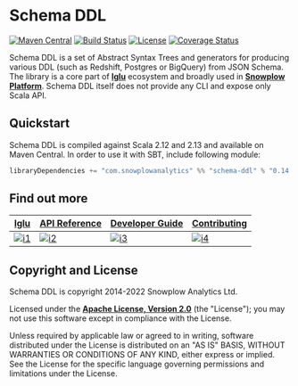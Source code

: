 # Schema DDL

[![Maven Central][maven-image]][maven]
[![Build Status][build-image]][build] 
[![License][license-image]][license]
[![Coverage Status][coveralls-image]][coveralls]

Schema DDL is a set of Abstract Syntax Trees and generators for producing
various DDL (such as Redshift, Postgres or BigQuery) from JSON Schema.
The library is a core part of **[Iglu][iglu]** ecosystem and broadly used in **[Snowplow Platform][snowplow]**.
Schema DDL itself does not provide any CLI and expose only Scala API.

## Quickstart

Schema DDL is compiled against Scala 2.12 and 2.13 and available on Maven Central. In order to use it with SBT, include following module:

```scala
libraryDependencies += "com.snowplowanalytics" %% "schema-ddl" % "0.14.5"
```


## Find out more

| **[Iglu][iglu]**          | **[API Reference][api-reference]**          | **[Developer Guide][developer-guide]**          | **[Contributing][contributing]**          |
|---------------------------|---------------------------------------------|-------------------------------------------------|-------------------------------------------|
| [![i1][iglu-image]][iglu] | [![i2][api-reference-image]][api-reference] | [![i3][developer-guide-image]][developer-guide] | [![i4][contributing-image]][contributing] |


## Copyright and License

Schema DDL is copyright 2014-2022 Snowplow Analytics Ltd.

Licensed under the **[Apache License, Version 2.0][license]** (the "License");
you may not use this software except in compliance with the License.

Unless required by applicable law or agreed to in writing, software
distributed under the License is distributed on an "AS IS" BASIS,
WITHOUT WARRANTIES OR CONDITIONS OF ANY KIND, either express or implied.
See the License for the specific language governing permissions and
limitations under the License.


[maven]: https://maven-badges.herokuapp.com/maven-central/com.snowplowanalytics/schema-ddl_2.12
[maven-image]: https://maven-badges.herokuapp.com/maven-central/com.snowplowanalytics/schema-ddl_2.12/badge.svg

[license-image]: http://img.shields.io/badge/license-Apache--2-blue.svg?style=flat
[license]: http://www.apache.org/licenses/LICENSE-2.0

[build]: https://github.com/snowplow/schema-ddl/actions?query=workflow%3A%22Test+and+deploy%22
[build-image]: https://github.com/snowplow/schema-ddl/workflows/Test%20and%20deploy/badge.svg

[coveralls]: https://coveralls.io/github/snowplow/schema-ddl?branch=master
[coveralls-image]: https://coveralls.io/repos/github/snowplow/schema-ddl/badge.svg?branch=master

[snowplow]: https://github.com/snowplow/snowplow
[self-describing]: http://snowplowanalytics.com/blog/2014/05/15/introducing-self-describing-jsons/

[developer-guide]: https://github.com/snowplow/schema-ddl/wiki/
[developer-guide-image]: https://d3i6fms1cm1j0i.cloudfront.net/github/images/setup.png

[iglu]: https://docs.snowplowanalytics.com/docs/iglu/
[iglu-image]: https://d3i6fms1cm1j0i.cloudfront.net/github/images/roadmap.png

[contributing]: https://docs.snowplowanalytics.com/docs/contributing/
[contributing-image]: https://d3i6fms1cm1j0i.cloudfront.net/github/images/contributing.png

[api-reference]: https://snowplow.github.io/schema-ddl/0.14.5/com/snowplowanalytics/iglu/schemaddl/index.html
[api-reference-image]: https://d3i6fms1cm1j0i.cloudfront.net/github/images/techdocs.png
